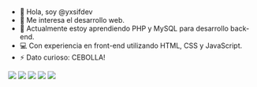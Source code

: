<h1 style="text-align:center"></h1>

- 👋 Hola, soy @yxsifdev
- 👀 Me interesa el desarrollo web.
- 🌱 Actualmente estoy aprendiendo PHP y MySQL para desarrollo back-end.
- 💻 Con experiencia en front-end utilizando HTML, CSS y JavaScript.
- ⚡ Dato curioso: CEBOLLA!

[![](https://raw.githubusercontent.com/yxsifdev/profile-summary-cards/master/profile-summary-card-output/vue/0-profile-details.svg)](https://github.com/yxsifdev)
[![](https://raw.githubusercontent.com/yxsifdev/profile-summary-cards/master/profile-summary-card-output/vue/1-repos-per-language.svg)](https://github.com/yxsifdev) [![](https://raw.githubusercontent.com/yxsifdev/profile-summary-cards/master/profile-summary-card-output/vue/2-most-commit-language.svg)](https://github.com/yxsifdev)
[![](https://raw.githubusercontent.com/yxsifdev/profile-summary-cards/master/profile-summary-card-output/vue/3-stats.svg)](https://github.com/yxsifdev) [![](https://raw.githubusercontent.com/yxsifdev/profile-summary-cards/master/profile-summary-card-output/vue/4-productive-time.svg)](https://github.com/yxsifdev)

<!---
yxsifdev/yxsifdev is a ✨ special ✨ repository because its `README.md` (this file) appears on your GitHub profile.
You can click the Preview link to take a look at your changes.
--->
